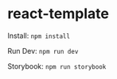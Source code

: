 # react-template

Install:
```npm install```

Run Dev:
```npm run dev```

Storybook:
```npm run storybook```
